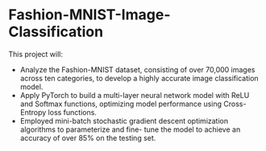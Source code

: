 # Fashion-MNIST-Image-Classification

This project will:

* Analyze the Fashion-MNIST dataset, consisting of over 70,000 images across ten categories, to
develop a highly accurate image classification model.
* Apply PyTorch to build a multi-layer neural network model with ReLU and Softmax functions,
optimizing model performance using Cross-Entropy loss functions.
* Employed mini-batch stochastic gradient descent optimization algorithms to parameterize and fine-
tune the model to achieve an accuracy of over 85% on the testing set.
